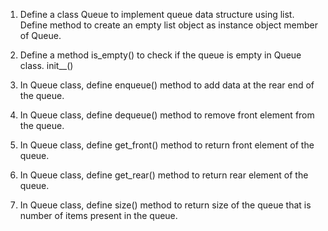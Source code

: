 1. Define a class Queue to implement queue data structure using list. Define method to create an empty list object as instance object member of Queue.

2. Define a method is_empty() to check if the queue is empty in Queue class. init__()

3. In Queue class, define enqueue() method to add data at the rear end of the queue. 

4. In Queue class, define dequeue() method to remove front element from the queue.

5. In Queue class, define get_front() method to return front element of the queue.

6. In Queue class, define get_rear() method to return rear element of the queue.

7. In Queue class, define size() method to return size of the queue that is number of items present in the queue.